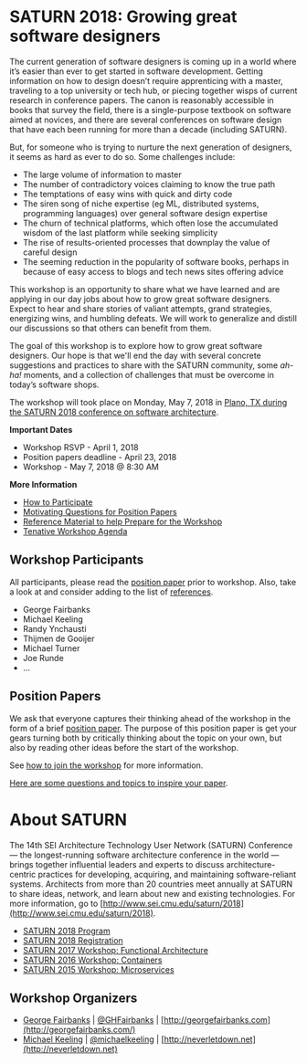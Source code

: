 # SATURN 2018: Growing great software designers

The current generation of software designers is coming up in a world where it’s
easier than ever to get started in software development.  Getting information on
how to design doesn’t require apprenticing with a master, traveling to a top
university or tech hub, or piecing together wisps of current research in conference
papers.  The canon is reasonably accessible in books that survey the field, there
is a single-purpose textbook on software aimed at novices, and there are several
conferences on software design that have each been running for more than a decade
(including SATURN).

But, for someone who is trying to nurture the next generation of designers, it seems
as hard as ever to do so.  Some challenges include:

* The large volume of information to master
* The number of contradictory voices claiming to know the true path
* The temptations of easy wins with quick and dirty code
* The siren song of niche expertise (eg ML, distributed systems, programming
  languages) over general software design expertise
* The churn of technical platforms, which often lose the accumulated wisdom of
  the last platform while seeking simplicity
* The rise of results-oriented processes that downplay the value of careful design
* The seeming reduction in the popularity of software books, perhaps in because of
  easy access to blogs and tech news sites offering advice

This workshop is an opportunity to share what we have learned and are applying in
our day jobs about how to grow great software designers.  Expect to hear and share
stories of valiant attempts, grand strategies, energizing wins, and humbling defeats.
We will work to generalize and distill our discussions so that others can benefit from
them.

The goal of this workshop is to explore how to grow great software designers.  Our hope
is that we'll end the day with several concrete suggestions and practices to share with
the SATURN community, some _ah-ha!_ moments, and a collection of challenges that must be
overcome in today’s software shops.

The workshop will took place on Monday, May 7, 2018 in [Plano, TX during the
SATURN 2018 conference on software architecture](http://www.sei.cmu.edu/saturn/2018/).

**Important Dates**

* Workshop RSVP - April 1, 2018
* Position papers deadline - April 23, 2018
* Workshop - May 7, 2018 @ 8:30 AM

**More Information**

* [How to Participate](how-to-join.md)
* [Motivating Questions for Position Papers](questions.md)
* [Reference Material to help Prepare for the Workshop](references.md)
* [Tenative Workshop Agenda](agenda.md)


## Workshop Participants

All participants, please read the [position paper](position-papers) prior
to workshop.  Also, take a look at and consider adding to the list of
[references](references.md).

* George Fairbanks
* Michael Keeling
* Randy Ynchausti
* Thijmen de Gooijer
* Michael Turner
* Joe Runde
* ...

## Position Papers

We ask that everyone captures their thinking ahead of the workshop in the form of
a brief [position paper](position-papers).  The purpose of this position paper is
get your gears turning both by critically thinking about the topic on your own,
but also by reading other ideas before the start of the workshop.

See [how to join the workshop](how-to-join.md) for more information.

[Here are some questions and topics to inspire your paper](questions.md).


# About SATURN

The 14th SEI Architecture Technology User Network (SATURN) Conference — the longest-running software architecture conference in the world — brings together influential leaders and experts to discuss architecture-centric practices for developing, acquiring, and maintaining software-reliant systems. Architects from more than 20 countries meet annually at SATURN to share ideas, network, and learn about new and existing technologies. For more information, go to [http://www.sei.cmu.edu/saturn/2018](http://www.sei.cmu.edu/saturn/2018).

- [SATURN 2018 Program](https://saturn2018.sched.com/)
- [SATURN 2018 Registration](https://resources.sei.cmu.edu/news-events/events/saturn/registration.cfm)
- [SATURN 2017 Workshop: Functional Architecture](https://github.com/michaelkeeling/saturn2017-architecture-functional-workshop)
- [SATURN 2016 Workshop: Containers](https://github.com/michaelkeeling/saturn2016-containers-workshop)
- [SATURN 2015 Workshop: Microservices](https://github.com/michaelkeeling/SATURN2015-Microservices-Workshop)


## Workshop Organizers

* [George Fairbanks](https://github.com/georgefairbanks) |
  [@GHFairbanks](https://twitter.com/GHFairbanks) |
  [http://georgefairbanks.com](http://georgefairbanks.com/)
* [Michael Keeling](https://github.com/michaelkeeling) |
  [@michaelkeeling](https://twitter.com/michaelkeeling) |
  [http://neverletdown.net](http://neverletdown.net)
